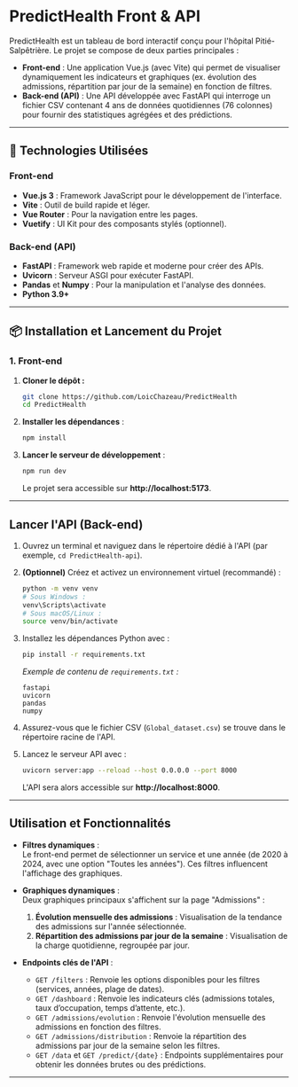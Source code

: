 # PredictHealth Front & API

PredictHealth est un tableau de bord interactif conçu pour l'hôpital Pitié-Salpêtrière. Le projet se compose de deux parties principales :

- **Front-end** : Une application Vue.js (avec Vite) qui permet de visualiser dynamiquement les indicateurs et graphiques (ex. évolution des admissions, répartition par jour de la semaine) en fonction de filtres.
- **Back-end (API)** : Une API développée avec FastAPI qui interroge un fichier CSV contenant 4 ans de données quotidiennes (76 colonnes) pour fournir des statistiques agrégées et des prédictions.

---

## 🚀 Technologies Utilisées

### Front-end
- **Vue.js 3** : Framework JavaScript pour le développement de l'interface.
- **Vite** : Outil de build rapide et léger.
- **Vue Router** : Pour la navigation entre les pages.
- **Vuetify** : UI Kit pour des composants stylés (optionnel).

### Back-end (API)
- **FastAPI** : Framework web rapide et moderne pour créer des APIs.
- **Uvicorn** : Serveur ASGI pour exécuter FastAPI.
- **Pandas** et **Numpy** : Pour la manipulation et l'analyse des données.
- **Python 3.9+**

---

## 📦 Installation et Lancement du Projet

### 1. Front-end

1. **Cloner le dépôt :**
   ```bash
   git clone https://github.com/LoicChazeau/PredictHealth
   cd PredictHealth
   ```

2. **Installer les dépendances** :
    ```bash
    npm install
    ```

3. **Lancer le serveur de développement** :
    ```bash
    npm run dev
    ```
    Le projet sera accessible sur **http://localhost:5173**.

---

## Lancer l'API (Back-end)

1. Ouvrez un terminal et naviguez dans le répertoire dédié à l'API (par exemple, `cd PredictHealth-api`).

2. **(Optionnel)** Créez et activez un environnement virtuel (recommandé) :
    ```bash
    python -m venv venv
    # Sous Windows :
    venv\Scripts\activate
    # Sous macOS/Linux :
    source venv/bin/activate
    ```

3. Installez les dépendances Python avec :
    ```bash
    pip install -r requirements.txt
    ```
    *Exemple de contenu de `requirements.txt` :*
    ```
    fastapi
    uvicorn
    pandas
    numpy
    ```

4. Assurez-vous que le fichier CSV (`Global_dataset.csv`) se trouve dans le répertoire racine de l'API.

5. Lancez le serveur API avec :
    ```bash
    uvicorn server:app --reload --host 0.0.0.0 --port 8000
    ```
    L'API sera alors accessible sur **http://localhost:8000**.

---

## Utilisation et Fonctionnalités

- **Filtres dynamiques** :  
  Le front-end permet de sélectionner un service et une année (de 2020 à 2024, avec une option "Toutes les années"). Ces filtres influencent l'affichage des graphiques.

- **Graphiques dynamiques** :  
  Deux graphiques principaux s'affichent sur la page "Admissions" :
  1. **Évolution mensuelle des admissions** : Visualisation de la tendance des admissions sur l'année sélectionnée.
  2. **Répartition des admissions par jour de la semaine** : Visualisation de la charge quotidienne, regroupée par jour.

- **Endpoints clés de l'API** :
  - `GET /filters` : Renvoie les options disponibles pour les filtres (services, années, plage de dates).
  - `GET /dashboard` : Renvoie les indicateurs clés (admissions totales, taux d’occupation, temps d’attente, etc.).
  - `GET /admissions/evolution` : Renvoie l'évolution mensuelle des admissions en fonction des filtres.
  - `GET /admissions/distribution` : Renvoie la répartition des admissions par jour de la semaine selon les filtres.
  - `GET /data` et `GET /predict/{date}` : Endpoints supplémentaires pour obtenir les données brutes ou des prédictions.

---
